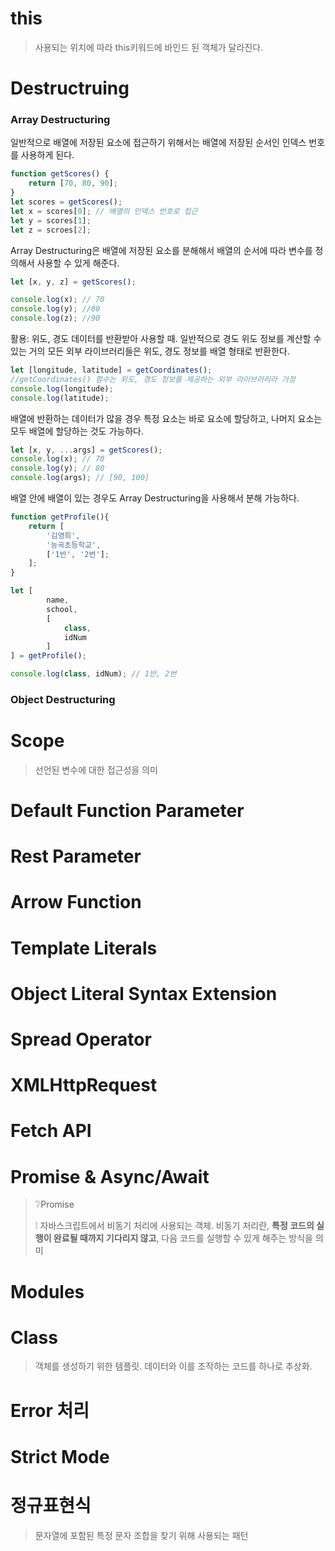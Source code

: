 # this

> 사용되는 위치에 따라 this키워드에 바인드 된 객체가 달라진다.

# Destructruing

### Array Destructuring

일반적으로 배열에 저장된 요소에 접근하기 위해서는 배열에 저장된 순서인 인덱스 번호를 사용하게 된다.

```javascript
function getScores() {
	return [70, 80, 90];
}
let scores = getScores();
let x = scores[0]; // 배열의 인덱스 번호로 접근
let y = scores[1];
let z = scroes[2];
```

Array Destructuring은 배열에 저장된 요소를 분해해서 배열의 순서에 따라 변수를 정의해서 사용할 수 있게 해준다.

```javascript
let [x, y, z] = getScores();

console.log(x); // 70
console.log(y); //80
console.log(z); //90
```

활용: 위도, 경도 데이터를 반환받아 사용할 때. 일반적으로 경도 위도 정보를 계산할 수있는 거의 모든 외부 라이브러리들은 위도, 경도 정보를 배열 형태로 반환한다. 

```javascript
let [longitude, latitude] = getCoordinates();
//getCoordinates() 함수는 위도, 경도 정보를 제공하는 외부 라이브러리라 가정
console.log(longitude);
console.log(latitude);
```

배열에 반환하는 데이터가 많을 경우 특정 요소는 바로 요소에 할당하고, 나머지 요소는 모두 배열에 할당하는 것도 가능하다.

```javascript
let [x, y, ...args] = getScores();
console.log(x); // 70
console.log(y); // 80
console.log(args); // [90, 100]
```

배열 안에 배열이 있는 경우도 Array Destructuring을 사용해서 분해 가능하다.

```Javascript
function getProfile(){
	return [
		'김영희',
		'능곡초등학교',
		['1반', '2번'];
	];
}

let [
		name,
		school,
		[
			class,
			idNum
		]
] = getProfile();

console.log(class, idNum); // 1반, 2번
```

### Object Destructuring

# Scope

> 선언된 변수에 대한 접근성을 의미

# Default Function Parameter

# Rest Parameter

# Arrow Function

# Template Literals

# Object Literal Syntax Extension

# Spread Operator

# XMLHttpRequest

# Fetch API

# Promise & Async/Await

> ❔Promise
>
> ❕ 자바스크립트에서 비동기 처리에 사용되는 객체. 비동기 처리란, **특정 코드의 실행이 완료될 때까지 기다리지 않고**, 다음 코드를 실행할 수 있게 해주는 방식을 의미

# Modules

# Class

> 객체를 생성하기 위한 템플릿. 데이터와 이를 조작하는 코드를 하나로 추상화.



# Error 처리

# Strict Mode

# 정규표현식

> 문자열에 포함된 특정 문자 조합을 찾기 위해 사용되는 패턴
